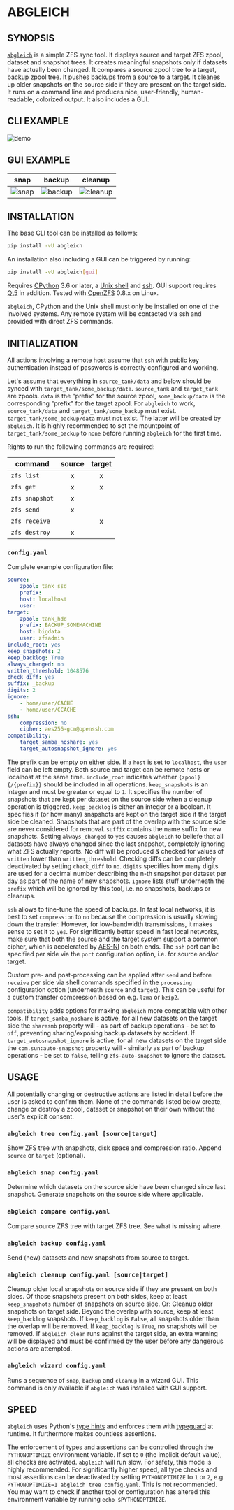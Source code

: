 # ABGLEICH

## SYNOPSIS

[`abgleich`](https://dict.leo.org/englisch-deutsch/abgleich?side=right) is a simple ZFS sync tool. It displays source and target ZFS zpool, dataset and snapshot trees. It creates meaningful snapshots only if datasets have actually been changed. It compares a source zpool tree to a target, backup zpool tree. It pushes backups from a source to a target. It cleanes up older snapshots on the source side if they are present on the target side. It runs on a command line and produces nice, user-friendly, human-readable, colorized output. It also includes a GUI.

## CLI EXAMPLE

![demo](https://github.com/pleiszenburg/abgleich/blob/master/docs/demo.png?raw=true "demo")

## GUI EXAMPLE

| snap | backup | cleanup |
|:----:|:------:|:-------:|
| ![snap](https://github.com/pleiszenburg/abgleich/blob/master/docs/demo_gui01.png?raw=true "snap") | ![backup](https://github.com/pleiszenburg/abgleich/blob/master/docs/demo_gui02.png?raw=true "backup") | ![cleanup](https://github.com/pleiszenburg/abgleich/blob/master/docs/demo_gui03.png?raw=true "cleanup") |

## INSTALLATION

The base CLI tool can be installed as follows:

```bash
pip install -vU abgleich
```

An installation also including a GUI can be triggered by running:

```bash
pip install -vU abgleich[gui]
```

Requires [CPython](https://en.wikipedia.org/wiki/CPython) 3.6 or later, a [Unix shell](https://en.wikipedia.org/wiki/Unix_shell) and [ssh](https://en.wikipedia.org/wiki/Secure_Shell). GUI support requires [Qt5](https://en.wikipedia.org/wiki/Qt_(software)) in addition. Tested with [OpenZFS](https://en.wikipedia.org/wiki/OpenZFS) 0.8.x on Linux.

`abgleich`, CPython and the Unix shell must only be installed on one of the involved systems. Any remote system will be contacted via ssh and provided with direct ZFS commands.

## INITIALIZATION

All actions involving a remote host assume that `ssh` with public key authentication instead of passwords is correctly configured and working.

Let's assume that everything in `source_tank/data` and below should be synced with `target_tank/some_backup/data`. `source_tank` and `target_tank` are zpools. `data` is the "prefix" for the source zpool, `some_backup/data` is the corresponding "prefix" for the target zpool. For `abgleich` to work, `source_tank/data` and `target_tank/some_backup` must exist. `target_tank/some_backup/data` must not exist. The latter will be created by `abgleich`. It is highly recommended to set the mountpoint of `target_tank/some_backup` to `none` before running `abgleich` for the first time.

Rights to run the following commands are required:

| command        | source | target |
|----------------|:------:|:------:|
| `zfs list`     |    x   |    x   |
| `zfs get`      |    x   |    x   |
| `zfs snapshot` |    x   |        |
| `zfs send`     |    x   |        |
| `zfs receive`  |        |    x   |
| `zfs destroy`  |    x   |        |

### `config.yaml`

Complete example configuration file:

```yaml
source:
    zpool: tank_ssd
    prefix:
    host: localhost
    user:
target:
    zpool: tank_hdd
    prefix: BACKUP_SOMEMACHINE
    host: bigdata
    user: zfsadmin
include_root: yes
keep_snapshots: 2
keep_backlog: True
always_changed: no
written_threshold: 1048576
check_diff: yes
suffix: _backup
digits: 2
ignore:
    - home/user/CACHE
    - home/user/CCACHE
ssh:
    compression: no
    cipher: aes256-gcm@openssh.com
compatibility:
    target_samba_noshare: yes
    target_autosnapshot_ignore: yes
```

The prefix can be empty on either side. If a `host` is set to `localhost`, the `user` field can be left empty. Both source and target can be remote hosts or localhost at the same time. `include_root` indicates whether `{zpool}{/{prefix}}` should be  included in all operations. `keep_snapshots` is an integer and must be greater or equal to `1`. It specifies the number of snapshots that are kept per dataset on the source side when a cleanup operation is triggered. `keep_backlog` is either an integer or a boolean. It specifies if (or how many) snapshots are kept on the target side if the target side be cleaned. Snapshots that are part of the overlap with the source side are never considered for removal. `suffix` contains the name suffix for new snapshots. Setting `always_changed` to `yes` causes `abgleich` to beliefe that all datasets have always changed since the last snapshot, completely ignoring what ZFS actually reports. No diff will be produced & checked for values of `written` lower than `written_threshold`. Checking diffs can be completely deactivated by setting `check_diff` to `no`. `digits` specifies how many digits are used for a decimal number describing the n-th snapshot per dataset per day as part of the name of new snapshots. `ignore` lists stuff underneath the `prefix` which will be ignored by this tool, i.e. no snapshots, backups or cleanups.

`ssh` allows to fine-tune the speed of backups. In fast local networks, it is best to set `compression` to `no` because the compression is usually slowing down the transfer. However, for low-bandwidth transmissions, it makes sense to set it to `yes`. For significantly better speed in fast local networks, make sure that both the source and the target system support a common cipher, which is accelerated by [AES-NI](https://en.wikipedia.org/wiki/AES_instruction_set) on both ends. The `ssh` port can be specified per side via the `port` configuration option, i.e. for source and/or target.

Custom pre- and post-processing can be applied after `send` and before `receive` per side via shell commands specified in the `processing` configuration option (underneath `source` and `target`). This can be useful for a custom transfer compression based on e.g. `lzma` or `bzip2`.

`compatibility` adds options for making `abgleich` more compatible with other tools. If `target_samba_noshare` is active, for all new datasets on the target side the `sharesmb` property will - as part of backup operations - be set to `off`, preventing sharing/exposing backup datasets by accident. If `target_autosnapshot_ignore` is active, for all new datasets on the target side the `com.sun:auto-snapshot` property will - similarly as part of backup operations - be set to `false`, telling `zfs-auto-snapshot` to ignore the dataset.

## USAGE

All potentially changing or destructive actions are listed in detail before the user is asked to confirm them. None of the commands listed below create, change or destroy a zpool, dataset or snapshot on their own without the user's explicit consent.

### `abgleich tree config.yaml [source|target]`

Show ZFS tree with snapshots, disk space and compression ratio. Append `source` or `target` (optional).

### `abgleich snap config.yaml`

Determine which datasets on the source side have been changed since last snapshot. Generate snapshots on the source side where applicable.

### `abgleich compare config.yaml`

Compare source ZFS tree with target ZFS tree. See what is missing where.

### `abgleich backup config.yaml`

Send (new) datasets and new snapshots from source to target.

### `abgleich cleanup config.yaml [source|target]`

Cleanup older local snapshots on source side if they are present on both sides. Of those snapshots present on both sides, keep at least `keep_snapshots` number of snapshots on source side. Or: Cleanup older snapshots on target side. Beyond the overlap with source, keep at least `keep_backlog` snapshots. If `keep_backlog` is `False`, all snapshots older than the overlap will be removed. If `keep_backlog` is `True`, no snapshots will be removed. If `abgleich clean` runs against the target side, an extra warning will be displayed and must be confirmed by the user before any dangerous actions are attempted.

### `abgleich wizard config.yaml`

Runs a sequence of `snap`, `backup` and `cleanup` in a wizard GUI. This command is only available if `abgleich` was installed with GUI support.

## SPEED

`abgleich` uses Python's [type hints](https://docs.python.org/3/library/typing.html) and enforces them with [typeguard](https://github.com/agronholm/typeguard) at runtime. It furthermore makes countless assertions.

The enforcement of types and assertions can be controlled through the `PYTHONOPTIMIZE` environment variable. If set to `0` (the implicit default value), all checks are activated. `abgleich` will run slow. For safety, this mode is highly recommended. For significantly higher speed, all type checks and most assertions can be deactivated by setting `PYTHONOPTIMIZE` to `1` or `2`, e.g. `PYTHONOPTIMIZE=1 abgleich tree config.yaml`. This is not recommended. You may want to check if another tool or configuration has altered this environment variable by running `echo $PYTHONOPTIMIZE`.

